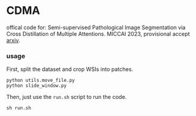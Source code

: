 # CDMA
offical code for: Semi-supervised Pathological Image Segmentation via Cross Distillation of Multiple Attentions. MICCAI 2023, provisional accept [arxiv](https://arxiv.org/abs/2305.18830).

### usage
First, split the dataset and crop WSIs into patches.
```
python utils.move_file.py
python slide_window.py
```

Then, just use the ```run.sh``` script to run the code.
```
sh run.sh
```
